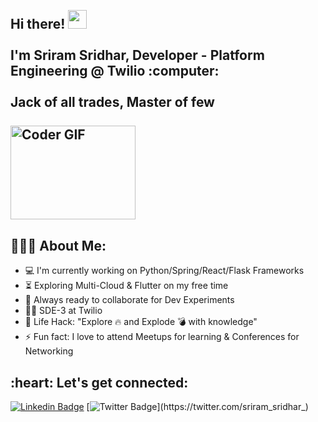 <h2 align="left">
 <abc>
  <br>Hi there! <img src="https://user-images.githubusercontent.com/42378118/110234147-e3259600-7f4e-11eb-95be-0c4047144dea.gif" width="30"><br>
  <br> I'm Sriram Sridhar, Developer - Platform Engineering @ Twilio :computer:<br>
  <br> Jack of all trades, Master of few <br>
  <br>
    <img src="https://media.giphy.com/media/SWoSkN6DxTszqIKEqv/giphy.gif" alt="Coder GIF" width="200" height="150">
 </abc>
</h2> 

<h2 align="left">👨🏻‍💻 About Me:</h2>

- :computer: I'm currently working on Python/Spring/React/Flask Frameworks
- :hourglass_flowing_sand:  Exploring Multi-Cloud & Flutter on my free time
- :rocket: Always ready to collaborate for Dev Experiments
- :man_technologist: SDE-3 at Twilio
- :dart: Life Hack: "Explore :fire: and Explode :bomb: with knowledge" 
- :zap: Fun fact: I love to attend Meetups for learning & Conferences for Networking<br>

<h2 align="left">:heart: Let's get connected:</h2>

[![Linkedin Badge](https://img.shields.io/badge/LinkedIn-0077B5?style=for-the-badge&logo=linkedin&logoColor=white&link=https://www.linkedin.com/in/sriram-sridhar/)](https://www.linkedin.com/in/sriram-sridhar/) [![Twitter Badge](https://img.shields.io/badge/Twitter-1DA1F2?style=for-the-badge&logo=twitter&logoColor=white&link=https://twitter.com/sriram_sridhar_)](https://twitter.com/sriram_sridhar_)
